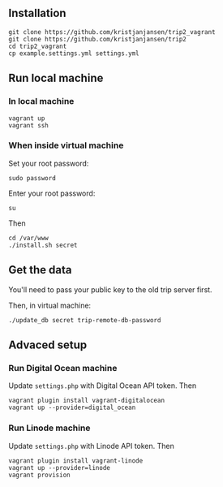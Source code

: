 ## Installation

    git clone https://github.com/kristjanjansen/trip2_vagrant
    git clone https://github.com/kristjanjansen/trip2
    cd trip2_vagrant
    cp example.settings.yml settings.yml

## Run local machine

### In local machine

    vagrant up
    vagrant ssh

### When inside virtual machine

Set your root password:

    sudo password 

Enter your root password:
    
    su

Then

    cd /var/www
    ./install.sh secret

## Get the data

You'll need to pass your public key to the old trip server first.

Then, in virtual machine:

    ./update_db secret trip-remote-db-password

## Advaced setup

### Run Digital Ocean machine

Update ```settings.php``` with Digital Ocean API token. Then

    vagrant plugin install vagrant-digitalocean
    vagrant up --provider=digital_ocean

### Run Linode machine

Update ```settings.php``` with Linode API token. Then

    vagrant plugin install vagrant-linode
    vagrant up --provider=linode
    vagrant provision
